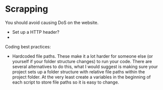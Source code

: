 # Scrapping

You should avoid causing DoS on the website.  
 - Set up a HTTP header?
 - 

Coding best practices:
 - Hardcoded file paths. These make it a lot harder for someone else (or yourself if your folder structure changes) to run your code. There are several alternatives to do this, what I would suggest is making sure your project sets up a folder structure with relative file paths within the project folder. At the very least create a variables in the beginning of each script to store file paths so it is easy to change.